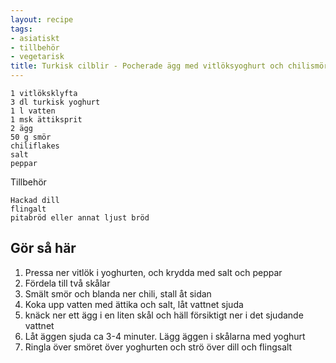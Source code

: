 ```yaml
---
layout: recipe
tags:
- asiatiskt
- tillbehör
- vegetarisk
title: Turkisk cilblir - Pocherade ägg med vitlöksyoghurt och chilismör
---
```


```
1 vitlöksklyfta
3 dl turkisk yoghurt
1 l vatten
1 msk ättiksprit
2 ägg
50 g smör
chiliflakes
salt
peppar
```
Tillbehör
```
Hackad dill
flingalt
pitabröd eller annat ljust bröd
```

## Gör så här
1. Pressa ner vitlök i yoghurten, och krydda med salt och peppar
2. Fördela till två skålar
3. Smält smör och blanda ner chili, stall åt sidan
3. Koka upp vatten med ättika och salt, låt vattnet sjuda
4. knäck ner ett ägg i en liten skål och häll försiktigt ner i det sjudande vattnet
5. Låt äggen sjuda ca 3-4 minuter. Lägg äggen i skålarna med yoghurt
6. Ringla över smöret över yoghurten och strö över dill och flingsalt
